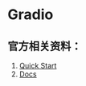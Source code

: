 # Gradio 


## 官方相关资料：
1. [Quick Start](https://www.gradio.app/guides/quickstart)
2. [Docs](https://www.gradio.app/docs)

